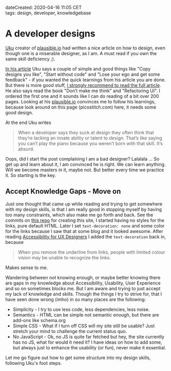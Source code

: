 dateCreated: 2020-04-16 11:05 CET  
tags: design, developer, knowledgebase    

# A developer designs

[Uku][1] creator of [plausible.io][4] had written a nice article on how to design, 
even though one is a miserable designer, as I am. A must read if you own the same skill deficiency ;).

[In his article][2] Uku says a couple of simple and good things like "Copy designs you like",
"Start without code" and "Lose your ego and get some feedback" - if you wanted the quick learnings from
his article you are done. But there is more good stuff, [I strongly recommend to read the full article][2].
He also says read the book "Don’t make me think" and "Refactoring UI". I ordered the first one and
it sounds like I can do reading of a bit over 200 pages. Looking at his [plausible.io][4] convinces me
to follow his learnings, because look around on this page (picostitch.com) here, it needs some good design.

At the end Uku writes 

> When a developer says they suck at design they often think that they’re lacking an innate ability or 
> talent to design. That’s like saying you can’t play the piano because you weren’t born with that skill. It’s absurd.

Oops, did I start the post complaining I am a bad designer? Lalalala ... 
So get up and learn about it, I am convinced he is right. We can learn anything.
Will we become masters in it, maybe not. But better every time we practice it. So starting is the key.

## Accept Knowledge Gaps - Move on

Just one thought that came up while reading and trying to get somewhere with my design skills, is that
I am really good in stopping myself by having too many constraints, which also make me go forth and back.
See the commits on [this repo][5] for creating this site, I started having no styles for the links, pure default HTML.
Later I set `text-decoration: none` and some color for the links because I saw that at some blog and it
looked awesome. After reading [Accessibility for UX Designers][3] I added the `text-decoration` back in,
because 

> When you remove the underline from links, people with limited colour vision may be unable to recognize the links.

Makes sense to me.

Wandering between not knowing enough, or maybe better knowing there are gaps in my knowledge
about Accessibility, Usability, User Experience and so on sometimes blocks me. But I am aware and trying
to just accept my lack of knowledge and skills.
Though the things I try to strive for, that I have seen done wrong (imho) in so many places are the following:
- Simplicity - I try to use less code, less dependencies, less noise.
- Semantics - HTML can be simple not semantic enough, but there are add-ons like schema.org
- Simple CSS - What if I turn off CSS will my site still be usable? Just stretch your mind to challenge
  the current status quo.
- No JavaScript - Ok, no JS is quite far fetched but hey, the site currently has no JS, what for would it need it?
  I have ideas on how to add some, but always just to enhance the usability (or fun), never make it essential.
  
Let me go figure out how to get some structure into my design skills, following Uku's foot steps.

[1]: https://twitter.com/ukutaht
[2]: https://plausible.io/blog/learning-design-as-a-developer
[3]: https://accessibility-for-teams.com/accessibility-for-ux-designers
[4]: https://plausible.io
[5]: https://github.com/wolframkriesing/site-stitcher